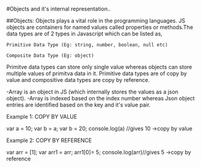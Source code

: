 #Objects and it's internal representation..

##Objects:
Objects plays a vital role in the programming languages. JS objects are containers for named values called properties or methods.The data types are of 2 types
in Javascript which can be listed as,

`Primitive Data Type (Eg: string, number, boolean, null etc)`

`Composite Data Type (Eg: object)`

Primitve data types can store only single value whereas objects can store multiple values of primitva data in it. Primitive data types are of copy by value and compositive data types are copy by reference.

-Array is an object in JS (which internally stores the values as a json object).
-Array is indexed based on the index number whereas Json object entries are identified based on the key and it's value pair.

Example 1: COPY BY VALUE

var a = 10;
var b = a;
var b = 20;
console.log(a) //gives 10 ->copy by value

Example 2: COPY BY REFERENCE

var arr = [1];
var arr1 = arr;
arr1[0]= 5;
console.log(arr)//gives 5 ->copy by reference